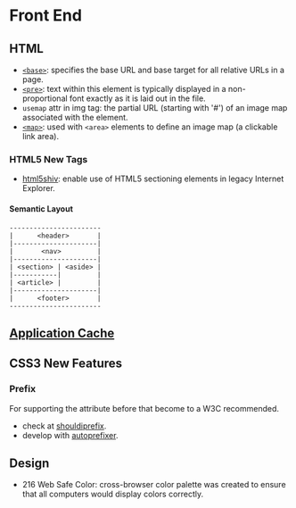 # Front End

## HTML
* [`<base>`](https://developer.mozilla.org/en-US/docs/Web/HTML/Element/base): specifies the base URL and base target for all relative URLs in a page.
* [`<pre>`](https://developer.mozilla.org/en-US/docs/Web/HTML/Element/pre): text within this element is typically displayed in a non-proportional font exactly as it is laid out in the file.
* `usemap` attr in img tag: the partial URL (starting with '#') of an image map associated with the element.
* [`<map>`](https://developer.mozilla.org/en-US/docs/Web/HTML/Element/map): used with `<area>` elements to define an image map (a clickable link area).

### HTML5 New Tags
* [html5shiv](https://github.com/aFarkas/html5shiv/): enable use of HTML5 sectioning elements in legacy Internet Explorer.

#### Semantic Layout
```
-----------------------
|      <header>       |
|---------------------|
|       <nav>         |
|---------------------|
| <section> | <aside> |
|-----------|         |
| <article> |         |
|---------------------|
|      <footer>       |
-----------------------
```


## [Application Cache](https://developer.mozilla.org/en-US/docs/Web/HTML/Using_the_application_cache)


## CSS3 New Features
### Prefix
For supporting the attribute before that become to a W3C recommended.

*  check at [shouldiprefix](http://shouldiprefix.com/).
*  develop with [autoprefixer](https://github.com/postcss/autoprefixer).


## Design
* 216 Web Safe Color: cross-browser color palette was created to ensure that all computers would display colors correctly.

